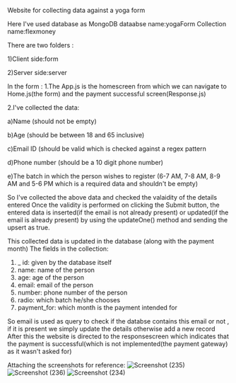 Website for collecting data against a yoga form

Here I've used database as MongoDB
dataabse name:yogaForm
Collection name:flexmoney

There are two folders :

1)Client side:form

2)Server side:server

In the form :
1.The App.js is the homescreen from which we can navigate to Home.js(the form) and the payment successful screen(Response.js)

2.I've collected the data:

a)Name (should not be empty)

b)Age (should be between 18 and 65 inclusive)

c)Email ID (should be valid which is checked against a regex pattern

d)Phone number (should be a 10 digit phone number)

e)The batch in which the person wishes to register (6-7 AM, 7-8 AM, 8-9 AM and 5-6 PM which is a required data and shouldn't be empty)

So I've collected the above data and checked the valaidity of the details entered
 Once the validity is performed on clicking the Submit button, the entered data is inserted(if the email is not already present) or updated(if the email is already 
 present) by using the updateOne() method and sending the upsert as true.

This collected data is updated in the database (along with the payment month)
The fields in the collection:
1) _ id: given by the database itself
2) name: name of the person
3) age: age of the person
4) email: email of the person
5) number: phone number of the person
6) radio: which batch he/she chooses
7) payment_for: which month is the payment intended for

So email is used as query to check if the databse contains this email or not , if it is present we simply update the details otherwise add a new record
After this the website is directed to the responsescreen which indicates that the payment is successful(which is not implemented(the payment gateway) as it wasn't asked for)

Attaching the screenshots for reference:
![Screenshot (235)](https://user-images.githubusercontent.com/73301992/207171706-3deee679-f90b-44ab-ada1-31dea3e24fab.png)
![Screenshot (236)](https://user-images.githubusercontent.com/73301992/207171730-d5996bff-5317-40e7-89b8-c3324b7d3755.png)
![Screenshot (234)](https://user-images.githubusercontent.com/73301992/207171754-4e4b6472-f292-4400-8a06-7dcae0b6b647.png)

